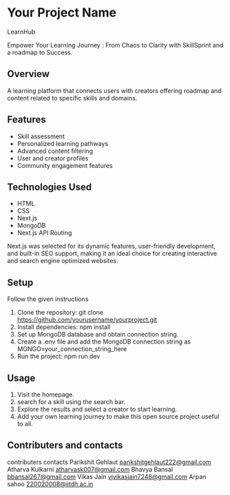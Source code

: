 # Your Project Name

LearnHub

Empower Your Learning Journey : From Chaos to Clarity with SkillSprint and a roadmap to Success.

## Overview

A learning platform that connects users with creators offering roadmap and content related to specific skills and domains.

## Features

- Skill assessment
- Personalized learning pathways
- Advanced content filtering
- User and creator profiles
- Community engagement features

## Technologies Used

- HTML
- CSS
- Next.js
- MongoDB
- Next.js API Routing

Next.js was selected for its dynamic features, user-friendly development, and built-in SEO support, making it an ideal choice for creating interactive and search engine optimized websites.

## Setup

Follow the given instructions

1. Clone the repository: git clone https://github.com/yourusername/yourproject.git
2. Install dependencies: npm install
3. Set up MongoDB database and obtain connection string.
4. Create a .env file and add the MongoDB connection string as MONGO=your_connection_string_here
5. Run the project: npm run dev

## Usage

1. Visit the homepage.
2. search for a skill using the search bar.
3. Explore the results and select a creator to start learning.
4. Add your own learning journey to make this open source project useful to all.

## Contributers and contacts

contributers contacts
Parikshit Gehlaut parikshitgehlaut222@gmail.com
Atharva Kulkarni atharvask007@gmail.com
Bhavya Bansal bbansal267@gmail.com
Vikas Jain vjvikasjain7248@gmail.com
Arpan sahoo 220020008@iitdh.ac.in
